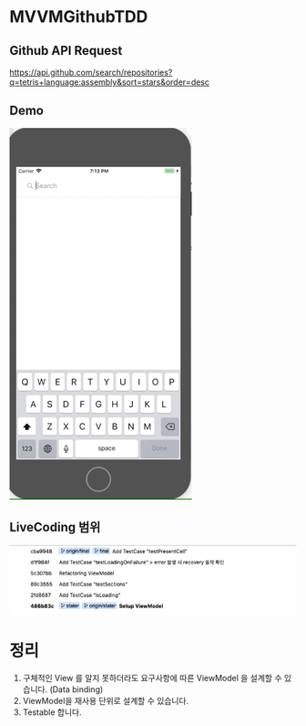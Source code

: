 # MVVMGithubTDD

## Github API Request
https://api.github.com/search/repositories?q=tetris+language:assembly&sort=stars&order=desc

## Demo 
![Demo](/Documents/Demo.gif)

## LiveCoding 범위
![LiveCoding](/Documents/LiveCoding.png)

# 정리
1. 구체적인 View 를 알지 못하더라도 요구사항에 따른 ViewModel 을 설계할 수 있습니다. (Data binding)
2. ViewModel을 재사용 단위로 설계할 수 있습니다.
3. Testable 합니다.

